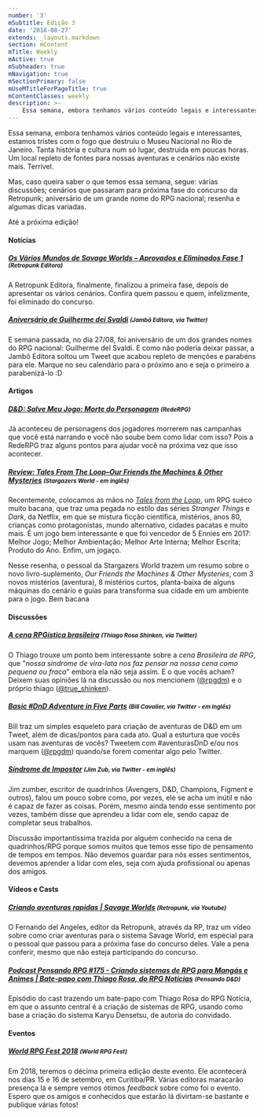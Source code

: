 ```yaml
---
number: '3'
mSubtitle: Edição 3
date: '2018-08-27'
extends: _layouts.markdown
section: mContent
mTitle: Weekly
mActive: true
mSubheader: true
mNavigation: true
mSectionPrimary: false
mUseMTitleForPageTitle: true
mContentClasses: weekly
description: >-
    Essa semana, embora tenhamos vários conteúdo legais e interessantes, estamos tristes com o fogo que destruiu o Museu Nacional no Rio de Janeiro. Tanta história e cultura num só lugar, destruida em poucas horas. Um local repleto de fontes para nossas aventuras e cenários não existe mais. Terrível.
---
```


Essa semana, embora tenhamos vários conteúdo legais e interessantes, estamos tristes com o fogo que destruiu o Museu Nacional no Rio de Janeiro. Tanta história e cultura num só lugar, destruida em poucas horas. Um local repleto de fontes para nossas aventuras e cenários não existe mais. Terrível.

Mas, caso queira saber o que temos essa semana, segue: várias discussões; cenários que passaram para próxima fase do concurso da Retropunk; aniversário de um grande nome do RPG nacional; resenha e algumas dicas variadas.

Até a próxima edição!

#### Notícias

##### [Os Vários Mundos de Savage Worlds – Aprovados e Eliminados Fase 1] <small>(Retropunk Editora)</small>
A Retropunk Editora, finalmente, finalizou a primeira fase, depois de apresentar os vários cenários. Confira quem passou e quem, infelizmente, foi eliminado do concurso.

##### [Aniversário de Guilherme dei Svaldi] <small>(Jambô Editora, via Twitter)</small>
E semana passada, no dia 27/08, foi aniversário de um dos grandes nomes do RPG nacional: Guilherme del Svaldi. E como não poderia deixar passar, a Jambô Editora soltou um Tweet que acabou repleto de menções e parabéns para ele. Marque no seu calendário para o próximo ano e seja o primeiro a parabenizá-lo :D

#### Artigos

##### [D&D: Salve Meu Jogo: Morte do Personagem] <small>(RedeRPG)</small>
Já aconteceu de personagens dos jogadores morrerem nas campanhas que você está narrando e você não soube bem como lidar com isso? Pois a RedeRPG traz alguns pontos para ajudar você na próxima vez que isso acontecer.

##### [Review: Tales From The Loop–Our Friends the Machines & Other Mysteries] <small>(Stargazers World - em inglês)</small>
Recentemente, colocamos as mãos no <em>[Tales from the Loop]</em>, um RPG suéco muito bacana, que traz uma pegada no estilo das séries <em>Stranger Things</em> e <em>Dark</em>, da Netflix, em que se mistura ficção científica, mistérios, anos 80, crianças como protagonistas, mundo alternativo, cidades pacatas e muito mais. É um jogo bem interessante e que foi vencedor de 5 Ennies em 2017: Melhor Jogo; Melhor Ambientação; Melhor Arte Interna; Melhor Escrita; Produto do Ano. Enfim, um jogaço.

Nesse resenha, o pessoal da Stargazers World trazem um resumo sobre o novo livro-suplemento, <em>Our Friends the Machines & Other Mysteries</em>, com 3 novos mistérios (aventura), 8 mistérios curtos, planta-baixa de alguns máquinas do cenário e guias para transforma sua cidade em um ambiente para o jogo. Bem bacana

#### Discussões

##### [A cena RPGística brasileira] <small>(Thiago Rosa Shinken, via Twitter)</small>
O Thiago trouxe um ponto bem interessante sobre a *cena Brasileira de RPG*, que "*nossa síndrome de vira-lata nos faz pensar na nossa cena como pequena ou fraca*" embora ela não seja assim. E o que vocês acham? Deixem suas opiniões lá na discussão ou nos mencionem ([@rpgdm]) e o próprio thiago ([@true_shinken]).

##### [Basic #DnD Adventure in Five Parts] <small>(Bill Cavalier, via Twitter - em inglês)</small>
Bill traz um simples esqueleto para criação de aventuras de D&D em um Tweet, além de dicas/pontos para cada ato. Qual a esturtura que vocês usam nas aventuras de vocês? Tweetem com #aventurasDnD e/ou nos marquem ([@rpgdm]) quando/se forem comentar algo pelo Twitter.

##### [Síndrome de Impostor] <small>(Jim Zub, via Twitter - em inglês)</small>
Jim zumber, escritor de quadrinhos (Avengers, D&D, Champions, Figment e outros), falou um pouco sobre como, por vezes, ele se acha um inútil e não é capaz de fazer as coisas. Porém, mesmo ainda tendo esse sentimento por vezes, também disse que aprendeu a lidar com ele, sendo capaz de completar seus trabalhos.

Discussão importantíssima trazida por alguém conhecido na cena de quadrinhos/RPG porque somos muitos que temos esse tipo de pensamento de tempos em tempos. Não devemos guardar para nós esses sentimentos, devemos aprender a lidar com eles, seja com ajuda profissional ou apenas dos amigos.

#### Vídeos e Casts

##### [Criando aventuras rapidas | Savage Worlds] <small>(Retropunk, via Youtube)</small>
O Fernando del Angeles, editor da Retropunk, através da RP, traz um vídeo sobre como criar aventuras para o sistema Savage World, em especial para o pessoal que passou para a próxima fase do concurso deles. Vale a pena conferir, mesmo que não esteja participando do concurso.

##### [Podcast Pensando RPG #175 - Criando sistemas de RPG para Mangás e Animes | Bate-papo com Thiago Rosa, do RPG Notícias] <small>(Pensando D&D)</small>
Episódio do cast trazendo um bate-papo com Thiago Rosa do RPG Notícia, em que o assunto central é a criação de sistemas de RPG, usando como base a criação do sistema Karyu Densetsu, de autoria do convidado.

#### Eventos

##### [World RPG Fest 2018] <small>(World RPG Fest)</small>
Em 2018, teremos o décima primeira edição deste evento. Ele acontecerá nos dias 15 e 16 de setembro, em Curitiba/PR. Várias editoras maracarão presença lá e sempre vemos ótimos <em>feedback</em> sobre como foi o evento. Espero que os amigos e conhecidos que estarão lá divirtam-se bastante e publique várias fotos!

[Os Vários Mundos de Savage Worlds – Aprovados e Eliminados Fase 1]: http://retropunk.net/editora/os-varios-mundos-de-savage-worlds-aprovados-e-eliminados-fase-1/
[D&D: Salve Meu Jogo: Morte do Personagem]: https://www.rederpg.com.br/2015/03/04/dd-salve-meu-jogo-morte-do-personagem/
[World RPG Fest 2018]: http://www.worldrpgfest.com.br/
[Aniversário de Guilherme dei Svaldi]: https://twitter.com/jamboeditora/status/1034124528358703106
[Criando aventuras rapidas | Savage Worlds]: https://www.youtube.com/watch?v=oo7UUunk_ho
[Podcast Pensando RPG #175 - Criando sistemas de RPG para Mangás e Animes | Bate-papo com Thiago Rosa, do RPG Notícias]: http://www.pensandoded.com.br/2018/08/podcast-pensando-rpg-175-criando.html
[A cena RPGística brasileira]: https://twitter.com/true_shinken/status/1034653671022321665
[@rpgdm]: https://twitter.com/rpgdm/
[@true_shinken]: https://twitter.com/true_shinken/
[Basic #DnD Adventure in Five Parts]: https://twitter.com/dungeonbastard/status/1034866541223804928
[Síndrome de Impostor]: https://twitter.com/JimZub/status/1034627999457583106
[Review: Tales From The Loop–Our Friends the Machines & Other Mysteries]: https://stargazersworld.com/2018/08/29/review-tales-from-the-loop-our-friends-the-machines-other-mysteries/
[Tales from the Loop]: https://www.modiphius.net/collections/tales-from-the-loop
